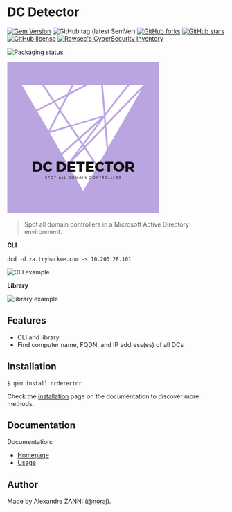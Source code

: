 # DC Detector

[![Gem Version](https://badge.fury.io/rb/dcdetector.svg)](https://badge.fury.io/rb/dcdetector)
![GitHub tag (latest SemVer)](https://img.shields.io/github/tag/noraj/dcdetector)
[![GitHub forks](https://img.shields.io/github/forks/noraj/dcdetector)](https://github.com/noraj/dcdetector/network)
[![GitHub stars](https://img.shields.io/github/stars/noraj/dcdetector)](https://github.com/noraj/dcdetector/stargazers)
[![GitHub license](https://img.shields.io/github/license/noraj/dcdetector)](https://github.com/noraj/dcdetector/blob/master/LICENSE)
[![Rawsec's CyberSecurity Inventory](https://inventory.raw.pm/img/badges/Rawsec-inventoried-FF5050_flat.svg)](https://inventory.raw.pm/tools.html#DC%20Detector)

[![Packaging status](https://repology.org/badge/vertical-allrepos/dcdetector.svg)](https://repology.org/project/dcdetector/versions)

![logo](https://github.com/noraj/DCDetector/raw/master/docs/_media/logo.png)

> Spot all domain controllers in a Microsoft Active Directory environment.

**CLI**

`dcd -d za.tryhackme.com -s 10.200.28.101`

![CLI example](https://i.imgur.com/IFx0yBb.png)

**Library**

![library example](https://i.imgur.com/F3YGeKS.png)

## Features

- CLI and library
- Find computer name, FQDN, and IP address(es) of all DCs

## Installation

```plaintext
$ gem install dcdetector
```

Check the [installation](https://noraj.github.io/DCDetector/yard/file.Installation.html) page on the documentation to discover more methods.

## Documentation

Documentation:

- [Homepage](https://noraj.github.io/dcdetector/)
- [Usage](https://noraj.github.io/DCDetector/yard/file.Usage.html)

## Author

Made by Alexandre ZANNI ([@noraj](https://pwn.by/noraj/)).
